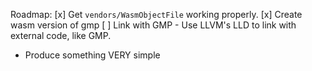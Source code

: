 Roadmap:
[x] Get `vendors/WasmObjectFile` working properly.
[x] Create wasm version of gmp
[ ] Link with GMP
    - Use LLVM's LLD to link with external code, like GMP.
- Produce something VERY simple
